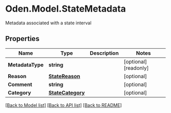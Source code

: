 # Oden.Model.StateMetadata
Metadata associated with a state interval

## Properties

Name | Type | Description | Notes
------------ | ------------- | ------------- | -------------
**MetadataType** | **string** |  | [optional] [readonly] 
**Reason** | [**StateReason**](StateReason.md) |  | [optional] 
**Comment** | **string** |  | [optional] 
**Category** | [**StateCategory**](StateCategory.md) |  | [optional] 

[[Back to Model list]](../README.md#documentation-for-models) [[Back to API list]](../README.md#documentation-for-api-endpoints) [[Back to README]](../README.md)

